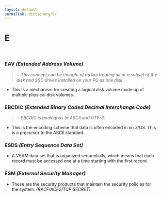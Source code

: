 ```yaml
---
layout: default
permalink: dictionary/E/
---
```


# E

&nbsp;

### EAV *(Extended Address Volume)*
> 💡 _This concept can be thought of as like treating all or a subset of the disk and SSD drives installed on your PC as one disk._

* This is a mechanism for creating a logical disk volume made up of multiple physical disk volumes.

### EBCDIC *(Extended Binary Coded Decimal Interchange Code)*
> 💡 _EBCDIC is analogous to ASCII and UTF-8._

* This is the encoding scheme that data is often encoded in on z/OS. This is a precursor to the ASCII standard.

### ESDS *(Entry Sequence Data Set)*
* A VSAM data set that is organized sequentially, which means that each record must be accessed one at a time starting with the first record.

### ESM *(External Security Manager)*
* These are the security products that maintain the security policies for the system. *(RACF/ACF2/TOP SECRET)*